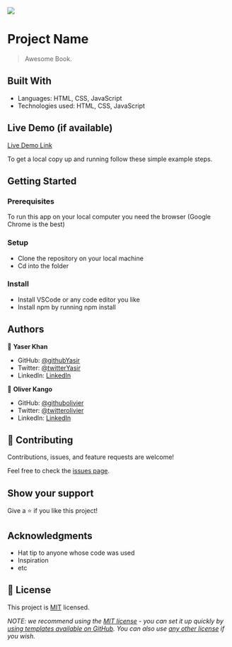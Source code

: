 ![](https://img.shields.io/badge/Microverse-blueviolet)

# Project Name

> Awesome Book.


## Built With

- Languages: HTML, CSS, JavaScript
- Technologies used: HTML, CSS, JavaScript 

## Live Demo (if available)

[Live Demo Link](https://myaserkhan.github.io/Awesome-Books-App/)

To get a local copy up and running follow these simple example steps.

## Getting Started


### Prerequisites

To run this app on your local computer you need the browser (Google Chrome is the best)

### Setup

- Clone the repository on your local machine
- Cd into the folder

### Install

- Install VSCode or any code editor you like
- Install npm by running npm install

## Authors

👤 **Yaser Khan**

- GitHub: [@githubYasir](https://github.com/MYaserKhan)
- Twitter: [@twitterYasir](https://twitter.com/khanyaser007)
- LinkedIn: [LinkedIn](https://www.linkedin.com/in/yasir-khan-398229195/)

👤 **Oliver Kango**

- GitHub: [@githubolivier](https://github.com/Olivier-Kango)
- Twitter: [@twitterolivier](https://twitter.com/olivierkango1)
- LinkedIn: [LinkedIn](https://www.linkedin.com/in/olivier-kango-b990601b8/)

## 🤝 Contributing

Contributions, issues, and feature requests are welcome!

Feel free to check the [issues page](../../issues/).

## Show your support

Give a ⭐️ if you like this project!

## Acknowledgments

- Hat tip to anyone whose code was used
- Inspiration
- etc

## 📝 License

This project is [MIT](./LICENSE) licensed.

_NOTE: we recommend using the [MIT license](https://choosealicense.com/licenses/mit/) - you can set it up quickly by [using templates available on GitHub](https://docs.github.com/en/communities/setting-up-your-project-for-healthy-contributions/adding-a-license-to-a-repository). You can also use [any other license](https://choosealicense.com/licenses/) if you wish._

